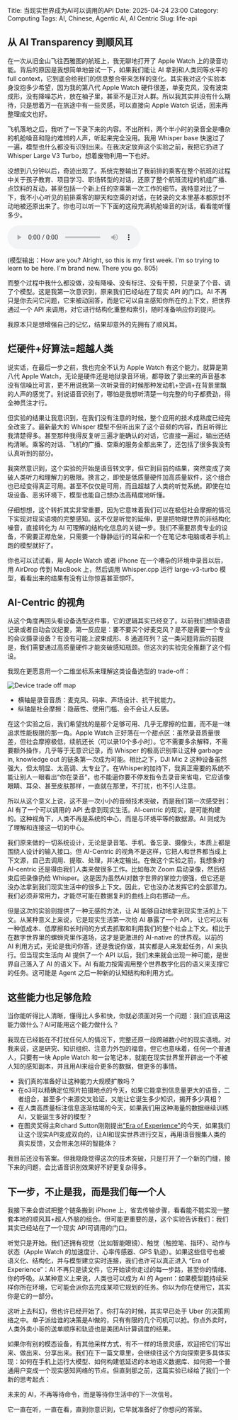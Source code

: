 Title: 当现实世界成为AI可以调用的API
Date: 2025-04-24 23:00
Category: Computing
Tags: AI, Chinese, Agentic AI, AI Centric
Slug: life-api

## 从 AI Transparency 到顺风耳

在一次从旧金山飞往西雅图的航班上，我无聊地打开了 Apple Watch 上的录音功能。背后的原因是我想简单地尝试一下，如果我们能让 AI 拿到和人类同等水平的 full context，它到底会给我们的信息整合带来怎样的变化。其实我对这个实验本身没抱多少希望，因为我的第八代 Apple Watch 硬件很差，单麦克风，没有波束成形，没有降噪芯片，放在袖子里，甚至不是正对人群。所以我其实并没有什么期待，只是想着万一在旅途中有一些灵感，可以直接向 Apple Watch 说话，回来再整理成文也好。

飞机落地之后，我听了一下录下来的内容。不出所料，两个半小时的录音全是嘈杂的机舱噪音和隐约难辨的人声，听起来完全没用。我用 Whisper base 快速过了一遍，模型也什么都没有识别出来。在我决定放弃这个实验之前，我把它扔进了 Whisper Large V3 Turbo，想着废物利用一下也好。

没想到八分钟以后，奇迹出现了。系统完整输出了我前排的乘客在整个航班的过程中关于孩子教育、项目学习、职场转型的对话，还原了整个航班流程的机组广播、点饮料的互动，甚至包括一个新上任的空乘第一次工作的细节。我特意对比了一下，我不小心听见的前排乘客的聊天和空乘的对话，在转录的文本里基本都原封不动地被还原出来了。你也可以听一下下面的这段充满机舱噪音的对话，看看能听懂多少。

<audio controls>
  <source src="/images/life-api-example.mp3" type="audio/mpeg">
  Your browser does not support the audio element.
</audio>

(模型输出：How are you? Alright, so this is my first week. I'm so trying to learn to be here. I'm brand new. There you go. 805)

而整个过程中我什么都没做，没有降噪、没有标注、没有干预，只是录了个音、调了个模型。这是我第一次意识到，原来我们已经站在了现实 API 的门口。AI 不再只是你去问它问题，它来被动回答，而是它可以自主感知你所在的上下文，把世界通过一个 API 来调用，对它进行结构化重整和索引，随时准备响应你的提问。

我原本只是想增强自己的记忆，结果却意外的先拥有了顺风耳。

## 烂硬件+好算法=超越人类

说实话，在最后一步之前，我也完全不认为 Apple Watch 有这个能力。就算是第八代 Apple Watch，无论是硬件还是地狱录音环境，都导致了录出来的声音基本没有信噪比可言，更不用说我第一次听录音的时候那种发动机+空调+在背景里飘的人声的感觉了。别说语音识别了，哪怕是我想听清楚一句完整的句子都费劲，得全神贯注才行。

但实验的结果让我意识到，在我们没有注意的时候，整个应用的技术成熟度已经完全改变了。最新最大的 Whisper 模型不但听出来了这个音频的内容，而且听得比我清楚得多。甚至那种我得反复听三遍才能确认的对话，它直接一遍过，输出还结构清晰。乘客的对话、飞机的广播、空乘的服务全都出来了，还包括了很多我没有认真听到的部分。

我突然意识到，这个实验的开始是语音转文字，但它到目前的结果，突然变成了突破人类听力和理解力的极限。换言之，即使是低质量硬件加高质量软件，这个组合也已经变得真正可用。甚至不仅仅是可用，而且超越了人类的听觉系统。即使在垃圾设备、恶劣环境下，模型也能自己想办法高精度地听懂。

仔细想想，这个转折其实非常重要，因为它意味着我们可以在极低社会摩擦的情况下实现对现实语境的完整感知。这不仅是听觉的延伸，更是把物理世界的非结构化噪音，直接转化为 AI 可理解的结构化信息的关键一步。我们不需要昂贵专业的设备，不需要正襟危坐，只需要一个静静运行的耳朵和一个在笔记本电脑或者手机上跑的模型就好了。

你也可以试试看，用 Apple Watch 或者 iPhone 在一个嘈杂的环境中录音以后，用 AirDrop 传到 MacBook 上，然后调用 Whisper.cpp 运行 large-v3-turbo 模型，看看出来的结果有没有让你惊喜甚至惊吓。

## AI-Centric 的视角

从这个角度再回头看设备选型这件事，它的逻辑其实已经变了。以前我们想搞语音记录或者自动会议纪要，第一反应是：要不要买个好麦克风？是不是需要一个专业的会议摄录设备？有没有可能上波束成形、8 通道阵列？这一类问题背后的前提是，我们需要通过高质量硬件才能突破感知瓶颈。但这次的实验完全推翻了这个假设。

我现在更愿意用一个二维坐标系来理解这类设备选型的 trade-off：

![Device trade off map](/images/life-api-device-tradeoff-map.png)

* 横轴是录音音质：麦克风、码率、声场设计、抗干扰能力。
* 纵轴是社会摩擦：隐蔽性、使用门槛、会不会让人反感。

在这个实验之后，我们希望找的是那个足够可用、几乎无摩擦的位置，而不是一味追求性能极限的那一角。Apple Watch 正好落在一个甜点区：虽然录音质量很差，但社会摩擦极低，续航还长（可以录10个多小时）。它不需要多余解释，不需要额外操作，几乎等于无意识记录，而 Whisper 的极高识别率让这种 garbage in, knowledge out 的链条第一次成为可能。相比之下，DJI Mic 2 这种设备虽然强大，但太明显、太高调、太专业了。在Whisper的加持下，我真正需要的系统不能让别人一眼看出“你在录音”，也不能逼你要不停发指令去录音来省电，它应该像眼睛、耳朵、甚至皮肤那样，一直就在那里，不打扰，也不引人注意。

所以从这个意义上说，这不是一次小小的音频技术突破，而是我们第一次感受到：AI 有了一个可以调用的 API 去拿到现实生活。AI-centric 的现实，是可能构建的。这种视角下，人类不再是系统的中心，而是与环境平等的数据源。AI 则成为了理解和连接这一切的中心。

我们原来做的一切系统设计，无论是录音笔、手机、备忘录、摄像头，本质上都是围绕人设计的输入接口。但 AI-Centric 的视角不是这样，它把人和世界都当成上下文源，自己去调用、提取、处理，并决定输出。在做这个实验之前，我想象的 AI-centric 还是得由我们人类来做很多工作。比如每次 Zoom 启动录像，然后结束后把录像扔给 Whisper。这是因为虽然AI对数字世界的掌控力很强，但它还是没办法拿到我们现实生活中的很多上下文。因此，它也没办法发挥它的全部潜力。我们必须非常用力，才能尽可能在数据复利的曲线上向右挪动一点。

但是这次的实验则提供了一种无感的方法，让 AI 能够自动地拿到现实生活的上下文。从某种意义上来说，它是现实生活第一次给 AI 暴露了一个 API， 让它可以有一种低成本、低摩擦和长时间的方式去抓取和利用我们的整个社会上下文。相比于在数字世界里的螺蛳壳里作道场，这才是更激进的 AI-native 的世界观。以前的 AI 利用方式，无论是我问你答，还是我说你做，其实都是人来发起任务，AI 来执行。但当现实生活向 AI 提供了一个 API 以后，我们未来就会出现一种可能，是世界自己落入了 AI 的语义下。AI 有能力按需调用整个世界数字化后的语义来支撑它的任务。这可能是 Agent 之后一种新的认知结构和利用方式。

## 这些能力也足够危险

当你能听得比人清晰，懂得比人多和快，你就必须面对另一个问题：我们应该用这能力做什么？AI可能用这个能力做什么？

我现在已经能在不打扰任何人的情况下，完整还原一段跨越数小时的现实语境。对我来说，这是研究、知识组织、注意力外包的福音。但它也意味着，任何一个普通人，只要有一块 Apple Watch 和一台笔记本，就能在现实世界里开辟出一个不被人知的感知副本，并且用AI来组合更多的数据，做更多的事情。

* 我们真的准备好让这种能力大规模扩散吗？
* 在o3可以精确定位照片拍摄地点的今天，如果它能拿到信息量更大的语音，二者组合，甚至多个来源交叉验证，又能让它诞生多少知识，揭开多少真相？
* 在人类高质量标注信息逐渐枯竭的今天，如果我们用这种海量的数据继续训练AI，又能诞生多好的模型？
* 在图灵奖得主Richard Sutton刚刚提出["Era of Experience"](https://storage.googleapis.com/deepmind-media/Era-of-Experience%20/The%20Era%20of%20Experience%20Paper.pdf)的今天，如果我们让这个现实API变成双向的，让AI和现实世界进行交互，再用语音搜集人类的真实反馈，又会带来怎样的智能体？

我目前还没有答案。但我隐隐觉得这次的技术突破，只是打开了一个新的门缝，接下来的问题，会比语音识别效果好不好更复杂得多。

## 下一步，不止是我，而是我们每一个人

我接下来会尝试把整个链条搬到 iPhone 上，省去传输步骤，看看能不能实现一整套本地的顺风耳+超人外脑的组合。但可能更重要的是，这个实验告诉我们：我们其实已经站在了一个现实 API可调用的门口。

听觉只是开始。我们还拥有视觉（比如智能眼镜）、触觉（触控笔、指环）、动作与状态（Apple Watch 的加速度计、心率传感器、GPS 轨迹）。如果这些信号也被语义化、结构化，并与模型建立实时连接，我们也许可以真正进入 “Era of Experience”：AI 不再只是读文件，它开始读你走过的每一步路，甚至你的情绪、你的呼吸。从某种意义上来说，人类也可以成为 AI 的 Agent：如果模型能持续采样你所在环境，它可能会派你去完成某项它规划的任务。你以为你在使用它，其实你是它的一部分。

这听上去科幻，但也许已经开始了。你打车的时候，其实早已处于 Uber 的决策网络之中。单子派给谁的决策是AI做的，只有有限的几个司机可以抢。你点外卖时，人类外卖小哥的送单顺序和轨迹也是美团AI计算调度的结果。

如果你有别的模态设备，有其他采样方式，有不一样的场景灵感，欢迎把它们写出来、做出来、分享出来。我们在下一篇文章里，会继续往这个方向探索更多具体实现：如何在手机上运行大模型、如何构建低延迟的本地语义数据库、如何把一个普通用户变成一个现实感知网络的节点。但直到那之前，这篇实验已经给了我们一个新的思考起点：

未来的 AI，不再等待命令，而是等待你生活中的下一次信号。

它一直在听，一直在看，直到你意识到，它早就准备好了你想问的答案。

<script async data-uid="65448d4615" src="https://yage.kit.com/65448d4615/index.js"></script>